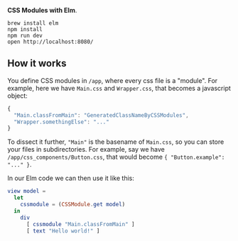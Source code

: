 __CSS Modules with Elm__.

```
brew install elm
npm install
npm run dev
open http://localhost:8080/
```


## How it works

You define CSS modules in `/app`, where every css file is a "module".
For example, here we have `Main.css` and `Wrapper.css`, that becomes a javascript object:

```js
{
  "Main.classFromMain": "GeneratedClassNameByCSSModules",
  "Wrapper.somethingElse": "..."
}
```

To dissect it further, `"Main"` is the basename of `Main.css`, so you can store your files in subdirectories. For example, say we have `/app/css_components/Button.css`, that would become `{ "Button.example": "..." }`.

In our Elm code we can then use it like this:

```elm
view model =
  let
    cssmodule = (CSSModule.get model)
  in
    div
      [ cssmodule "Main.classFromMain" ]
      [ text "Hello world!" ]
```

